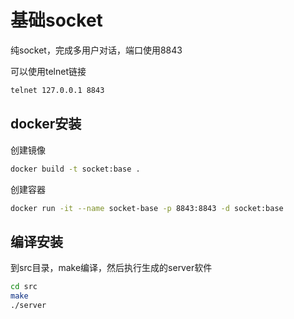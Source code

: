 # 基础socket


纯socket，完成多用户对话，端口使用8843


可以使用telnet链接


```bash
telnet 127.0.0.1 8843
```


## docker安装


创建镜像


```bash
docker build -t socket:base .
```


创建容器
```bash
docker run -it --name socket-base -p 8843:8843 -d socket:base
```


## 编译安装


到src目录，make编译，然后执行生成的server软件
```bash
cd src
make
./server
```